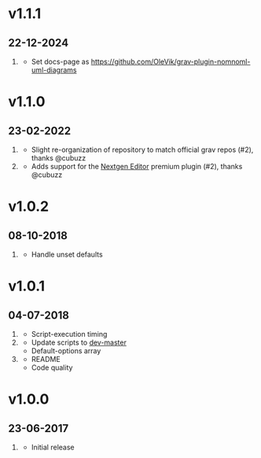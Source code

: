 # v1.1.1
## 22-12-2024

1. [](#bugfix)
    * Set docs-page as https://github.com/OleVik/grav-plugin-nomnoml-uml-diagrams

# v1.1.0
## 23-02-2022

1. [](#improved)
    * Slight re-organization of repository to match official grav repos (#2), thanks @cubuzz
2. [](#new)
    * Adds support for the [Nextgen Editor](https://getgrav.org/premium/nextgen-editor) premium plugin (#2), thanks @cubuzz

# v1.0.2
## 08-10-2018

1. [](#bugfix)
    * Handle unset defaults

# v1.0.1
## 04-07-2018

1. [](#bugfix)
    * Script-execution timing
2. [](#new)
    * Update scripts to [dev-master](344e3f58781c2185a4087cd9680929ec9ced358b)
    * Default-options array
3. [](#improved)
    * README
    * Code quality

# v1.0.0
## 23-06-2017

1. [](#new)
    * Initial release
